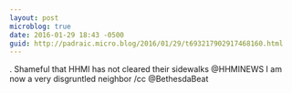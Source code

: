 ```yaml
---
layout: post
microblog: true
date: 2016-01-29 18:43 -0500
guid: http://padraic.micro.blog/2016/01/29/t693217902917468160.html
---
```

. Shameful that HHMI has not cleared their sidewalks @HHMINEWS I am now a very disgruntled neighbor /cc @BethesdaBeat
